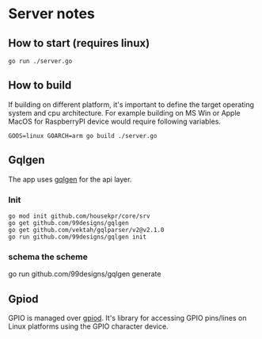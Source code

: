 # Server notes

## How to start (requires linux)

    go run ./server.go

## How to build

If building on different platform, it's important to define the target operating system and cpu architecture.
For example building on MS Win or Apple MacOS for RaspberryPI device would require following variables.

    GOOS=linux GOARCH=arm go build ./server.go

## Gqlgen

The app uses [gqlgen](https://github.com/99designs/gqlgen) for the api layer.

### Init

    go mod init github.com/housekpr/core/srv
    go get github.com/99designs/gqlgen
    go get github.com/vektah/gqlparser/v2@v2.1.0
    go run github.com/99designs/gqlgen init

### schema the scheme

go run github.com/99designs/gqlgen generate


## Gpiod 

GPIO is managed over [gpiod](https://github.com/warthog618/gpiod). It's library for accessing GPIO pins/lines on Linux platforms using the GPIO character device.
